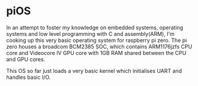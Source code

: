 # piOS

In an attempt to foster my knowledge on embedded systems, operating systems and low level programming with C and assembly(ARM), I'm cooking up this very basic operating system for raspberry pi zero. The pi zero houses a broadcom BCM2385 SOC, which contains ARM1176jzfs CPU core and Videocore IV GPU core with 1GB RAM shared between the CPU and GPU cores.

This OS so far just loads a very basic kernel which initialises UART and handles basic I/O.